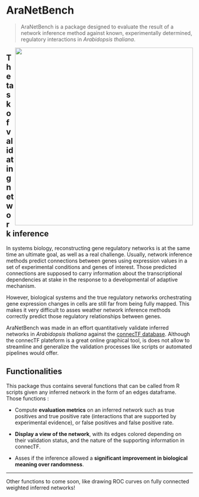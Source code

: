 # AraNetBench

> AraNetBench is a package designed to evaluate the result of a network inference method against known, experimentally determined, regulatory interactions in *Arabidopsis thaliana*.

<img src="Network.png" align="right" width="480"/>


## The task of validating network inference


In systems biology, reconstructing gene regulatory networks is at the same time an ultimate goal, as well as a real challenge. Usually, network inference methods predict connections between genes using expression values in a set of experimental conditions and genes of interest. Those predicted connections are supposed to carry information about the transcriptional dependencies at stake in the response to a developmental of adaptive mechanism. 

However, biological systems and the true regulatory networks orchestrating gene expression changes in cells are still far from being fully mapped. This makes it very difficult to asses weather network inference methods correctly predict those regulatory relationships between genes.

AraNetBench was made in an effort quantitatively validate inferred networks in *Arabidopsis thaliana* against the [connecTF database](https://connectf.org/). Although the connecTF plateform is a great online graphical tool, is does not allow to streamline and generalize the validation processes like scripts or automated pipelines would offer.

## Functionalities

This package thus contains several functions that can be called from R scripts given any inferred network in the form of an edges dataframe. Those functions :

+ Compute **evaluation metrics** on an inferred network such as true positives and true positive rate (interactions that are supported by experimental evidence), or false positives and false positive rate.

+ **Display a view of the network**, with its edges colored depending on their validation status, and the nature of the supporting information in connecTF.

+ Asses if the inference allowed a **significant improvement in biological meaning over randomness**.

---

Other functions to come soon, like drawing ROC curves on fully connected weighted inferred networks! 
